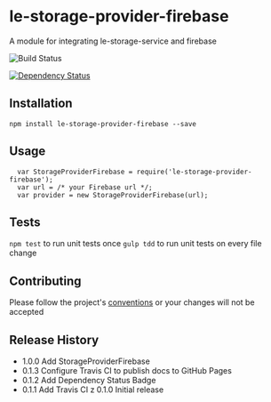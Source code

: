 le-storage-provider-firebase
=========

A module for integrating le-storage-service and firebase

![Build Status](https://api.travis-ci.org/castle-dev/le-storage-provider-firebase.svg?branch=develop "Build Status")

[![Dependency Status](https://david-dm.org/castle-dev/le-storage-provider-firebase.svg)](https://david-dm.org/castle-dev/le-converter-service)

## Installation

  `npm install le-storage-provider-firebase --save`

## Usage

```
  var StorageProviderFirebase = require('le-storage-provider-firebase');
  var url = /* your Firebase url */;
  var provider = new StorageProviderFirebase(url);
```

## Tests

  `npm test` to run unit tests once
  `gulp tdd` to run unit tests on every file change

## Contributing

Please follow the project's [conventions](https://github.com/castle-dev/le-storage-provider-firebase/blob/master/CONTRIBUTING.md) or your changes will not be accepted

## Release History

* 1.0.0 Add StorageProviderFirebase
* 0.1.3 Configure Travis CI to publish docs to GitHub Pages
* 0.1.2 Add Dependency Status Badge
* 0.1.1 Add Travis CI
z 0.1.0 Initial release
